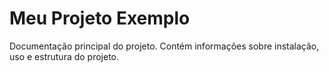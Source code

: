 # Meu Projeto Exemplo

Documentação principal do projeto. Contém informações sobre instalação, uso e estrutura do projeto.